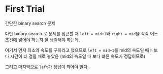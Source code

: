 # First Trial
간단한 binary search 문제

다만 binary search 로 문제를 접근할 때 `left = mid+1`와 `right = mid`을 각각 어느 조건에 넣어야 하는지 잘 생각해야 하는데, 

여기서 먼저 최소의 속도를 구하라고 했으므로 `left = mid+1`를 mid의 속도일 때 `h` 보다 시간이 더 걸릴 때로 놓았음 (mid의 속도일 때 보다 빠른 속도가 정답이므로) 

그리고 마지막으로 `left`가 정답이 되어야 한다.
